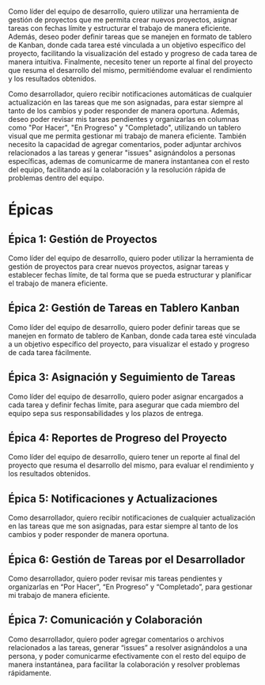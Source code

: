 Como líder del equipo de desarrollo, quiero utilizar una herramienta de gestión de proyectos que me permita crear nuevos proyectos, asignar tareas con fechas límite y estructurar el trabajo de manera eficiente. Además, deseo poder definir tareas que se manejen en formato de tablero de Kanban, donde cada tarea esté vinculada a un objetivo específico del proyecto, facilitando la visualización del estado y progreso de cada tarea de manera intuitiva. Finalmente, necesito tener un reporte al final del proyecto que resuma el desarrollo del mismo, permitiéndome evaluar el rendimiento y los resultados obtenidos.

Como desarrollador, quiero recibir notificaciones automáticas de cualquier actualización en las tareas que me son asignadas, para estar siempre al tanto de los cambios y poder responder de manera oportuna. Además, deseo poder revisar mis tareas pendientes y organizarlas en columnas como "Por Hacer", "En Progreso" y "Completado", utilizando un tablero visual que me permita gestionar mi trabajo de manera eficiente. También necesito la capacidad de agregar comentarios, poder adjuntar archivos relacionados a las tareas y generar "issues" asignándolos a personas específicas, ademas de comunicarme de manera instantanea con el resto del equipo, facilitando así la colaboración y la resolución rápida de problemas dentro del equipo.


# Épicas
## Épica 1: Gestión de Proyectos
Como líder del equipo de desarrollo, quiero poder utilizar la herramienta de gestión de proyectos para crear nuevos proyectos, asignar tareas y establecer fechas límite, de tal forma que se pueda estructurar y planificar el trabajo de manera eficiente.

## Épica 2: Gestión de Tareas en Tablero Kanban
Como líder del equipo de desarrollo, quiero poder definir tareas que se manejen en formato de tablero de Kanban, donde cada tarea esté vinculada a un objetivo específico del proyecto, para visualizar el estado y progreso de cada tarea fácilmente.

## Épica 3: Asignación y Seguimiento de Tareas
Como líder del equipo de desarrollo, quiero poder asignar encargados a cada tarea y definir fechas límite, para asegurar que cada miembro del equipo sepa sus responsabilidades y los plazos de entrega.

## Épica 4: Reportes de Progreso del Proyecto
Como líder del equipo de desarrollo, quiero tener un reporte al final del proyecto que resuma el desarrollo del mismo, para evaluar el rendimiento y los resultados obtenidos.

## Épica 5: Notificaciones y Actualizaciones
Como desarrollador, quiero recibir notificaciones de cualquier actualización en las tareas que me son asignadas, para estar siempre al tanto de los cambios y poder responder de manera oportuna.

## Épica 6: Gestión de Tareas por el Desarrollador
Como desarrollador, quiero poder revisar mis tareas pendientes y organizarlas en “Por Hacer”, “En Progreso” y “Completado”, para gestionar mi trabajo de manera eficiente.

## Épica 7: Comunicación y Colaboración
Como desarrollador, quiero poder agregar comentarios o archivos relacionados a las tareas, generar “issues” a resolver asignándolos a una persona, y poder comunicarme efectivamente con el resto del equipo de manera instantánea, para facilitar la colaboración y resolver problemas rápidamente.
